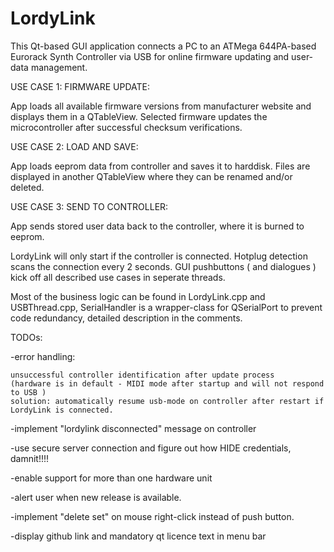 # LordyLink

This Qt-based GUI application connects a PC to an ATMega 644PA-based Eurorack Synth Controller via USB
for online firmware updating and user-data management.


USE CASE 1: FIRMWARE UPDATE:        

App loads all available firmware versions from manufacturer website and displays them in a QTableView.
Selected firmware updates the microcontroller after successful checksum verifications.


USE CASE 2: LOAD AND SAVE:         

App loads eeprom data from controller and saves it to harddisk. Files are displayed in another QTableView
where they can be renamed and/or deleted. 
             

USE CASE 3: SEND TO CONTROLLER:     

App sends stored user data back to the controller, where it is burned to eeprom.


LordyLink will only start if the controller is connected. Hotplug detection scans the connection every 2 seconds.
GUI pushbuttons ( and dialogues ) kick off all described use cases in seperate threads. 

Most of the business logic can be found in LordyLink.cpp and USBThread.cpp,
SerialHandler is a wrapper-class for QSerialPort to prevent code redundancy,
detailed description in the comments.

TODOs: 

-error handling: 

    unsuccessful controller identification after update process 
    (hardware is in default - MIDI mode after startup and will not respond to USB )
    solution: automatically resume usb-mode on controller after restart if LordyLink is connected.
  
-implement "lordylink disconnected" message on controller

-use secure server connection and figure out how HIDE credentials, damnit!!!!

-enable support for more than one hardware unit

-alert user when new release is available.

-implement "delete set" on mouse right-click instead of push button.

-display github link and mandatory qt licence text in menu bar

       
     
